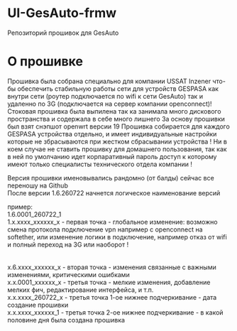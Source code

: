 # UI-GesAuto-frmw
Репозиторий прошивок для GesAuto

# О прошивке
Прошивка была собрана специально для компании USSAT Inzener что-бы обеспечить стабильную работы сети для устройств GESPASA как внутри сети (роутер подключается по wifi к сети GesAuto) так и удаленно по 3G (подключается на сервер компании openconnect)!
Стоковая прошивка была выпилена так ка занимала много дискового пространства и содержала в себе много лишнего
За основу прошивки был взят снэпшот openwrt версии 19
Прошивка собирается для каждого GESPASA устройства отдельно, и имеет индивидуальные настройки которые не збрасываются при жестком сбрасывании устройства !
Ни в коем случае не ставить прошивку для домашнего пользования, так как в ней по умолчанию идет корпаративный пароль доступ к которому имеют только специалисты технического отдела компании !

Версия прошивки именовывались рандомно (от балды) сейчас все переношу на Github</br>
После версии 1.6.260722 начнется логическое наименование версий

пример:
</br>1.6.0001_260722_1
</br>1.x.xxxx_xxxxxx_x - первая точка - глобальное изменение: возможно смена протокола подключение vpn например с openconnect на softether, или изменение логики в подключение, например отказ от wifi и полный переход на 3G или наоборот !</br>
</br>
</br>x.6.xxxx_xxxxxx_x - вторая точка - изменения связанные с важными изменениями, критическими ошибками
</br>x.x.0001_xxxxxx_x - третья точка - мелкие изменения, добавление мелких фич, редактирование интерфейса, и т.п.
</br>x.x.xxxx_260722_x - третья точка 1-ое нижнее подчеркивание - дата создание прошивки
</br>x.x.xxxx_xxxxxx_1 - третья точка 2-ое нижнее подчеркивание - в какой половине дня была создана прошивка

